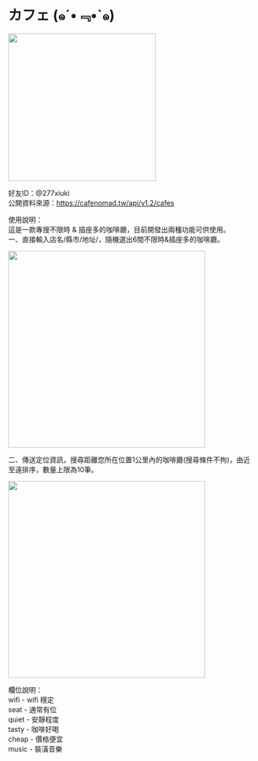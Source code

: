 # カフェ (๑´•﹃•`๑)

<img src="https://github.com/mila1412/node_Cafe-Linebot/blob/main/11.jpg" width="300">

好友ID：@277xiuki  
公開資料來源：https://cafenomad.tw/api/v1.2/cafes

使用說明：  
這是一款專搜不限時 & 插座多的咖啡廳，目前開發出兩種功能可供使用。  
一、直接輸入店名/縣市/地址/，隨機選出6間不限時&插座多的咖啡廳。  

<img src="https://github.com/mila1412/node_Cafe-Linebot/blob/main/readme.jpg" width="400">

二、傳送定位資訊，搜尋距離您所在位置1公里內的咖啡廳(搜尋條件不拘)，由近至遠排序，數量上限為10筆。

<img src="https://github.com/mila1412/node_Cafe-Linebot/blob/main/readme2.jpg" width="400">

欄位說明：  
wifi - wifi 穩定  
seat - 通常有位  
quiet - 安靜程度  
tasty - 咖啡好喝  
cheap - 價格便宜  
music - 裝潢音樂  
